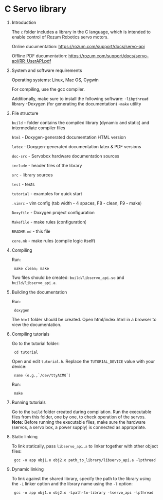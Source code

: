 # C Servo library

1. Introduction

    The `c` folder includes a library in the C language, which is intended to enable control of Rozum Robotics servo motors.
    
    Online ducumentation: https://rozum.com/support/docs/servo-api

    Offline PDF ducumentation: https://rozum.com/support/docs/servo-api/RR-UserAPI.pdf
    
2. System and software requirements

   Operating systems: Linux, Mac OS, Cygwin
   
   For compiling, use the gcc compiler.
   
   Additionally, make sure to install the following software:
   -`libpthread` library
   -Doxygen (for generating the documentation)
   -`make` utility

3. File structure

    `build` - folder contains the compiled library (dynamic and static) and
              intermediate compiler files
        
    `html` - Doxygen-generated documentation HTML version
    
    `latex` - Doxygen-generated documentation latex & PDF versions

    `doc-src` - Servobox hardware documentation sources
    
    `include` - header files of the library
    
    `src` - library sources
    
    `test` - tests
    
    `tutorial` - examples for quick start
    
    `.vimrc` - vim config (tab width - 4 spaces, F8 - clean, F9 - make)
    
    `Doxyfile` - Doxygen project configuration
    
    `Makefile` - make rules (configuration)
    
    `README.md` - this file
    
    `core.mk` - make rules (compile logic itself)

4. Compiling

    Run:
    
        make clean; make
        
    Two files should be created: `build/libservo_api.so` and `build/libservo_api.a`.

5. Building the documentation

    Run:
    
        doxygen
        
    The `html` folder should be created. Open html/index.html in a browser to view the
    documentation.

6. Compiling tutorials

    Go to the tutorial folder:
    
        cd tutorial
        
    Open and edit `tutorial.h`. Replace the `TUTORIAL_DEVICE` value with your device:
    
        name (e.g.,`/dev/ttyACM0`)
        
    Run:
    
        make

7. Running tutorials

    Go to the `build` folder created during compilation. Run the executable files from this folder, one by one, to check operation of the servos.
    <b>Note:</b> Before running the executable files, make sure the hardware (servos, a servo box, a power supply) is connected as appropriate.

8. Static linking

    To link statically, pass `libservo_api.a` to linker together with other 
    object files:
    
        gcc -o app obj1.o obj2.o path_to_library/libservo_api.a -lpthread
        
9. Dynamic linking

    To link against the shared library, specify the path to the library using the `-L` linker
    option and the library name using the `-l` option:
    
        gcc -o app obj1.o obj2.o -Lpath-to-library -lservo_api -lpthread
        
   

